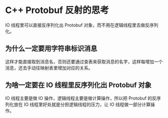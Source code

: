 # C++ Protobuf 反射的思考

IO 线程里可以直接反序列化出 Protobuf 对象，而不用在逻辑线程里去做反序列化。

## 为什么一定要用字符串标识消息

这样才能直接取到消息名，否则还要通过查表来获取消息的名字，这样每增加一个消息，还去手动往映射表里增加对应的关系。

## 为啥一定要在 IO 线程里反序列化出 Protobuf 对象

IO 线程主要是做 IO 操作，逻辑线程主要是做计算操作，所以把 Protobuf 的反序列化放在 IO 线程里好处就是分担逻辑线程的压力，让 IO 线程做一部分计算操作。
